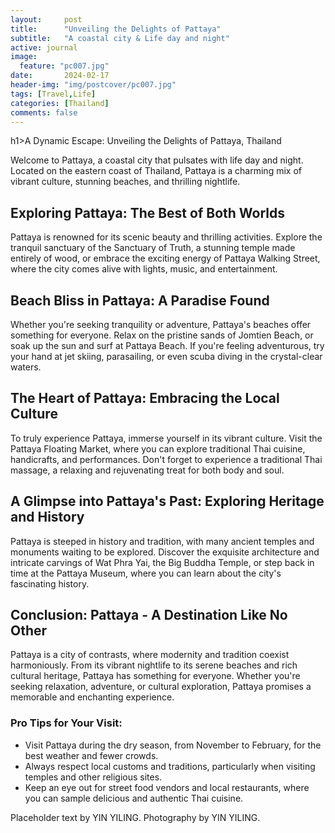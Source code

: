 ```yaml
---
layout:     post
title:      "Unveiling the Delights of Pattaya"
subtitle:   "A coastal city & Life day and night"
active: journal
image:
  feature: "pc007.jpg"
date:       2024-02-17 
header-img: "img/postcover/pc007.jpg"
tags: [Travel,Life]
categories: [Thailand]
comments: false
---
```


h1>A Dynamic Escape: Unveiling the Delights of Pattaya, Thailand</h1>

<p>Welcome to Pattaya, a coastal city that pulsates with life day and night. Located on the eastern coast of Thailand, Pattaya is a charming mix of vibrant culture, stunning beaches, and thrilling nightlife.</p>

<h2>Exploring Pattaya: The Best of Both Worlds</h2>

<p>Pattaya is renowned for its scenic beauty and thrilling activities. Explore the tranquil sanctuary of the Sanctuary of Truth, a stunning temple made entirely of wood, or embrace the exciting energy of Pattaya Walking Street, where the city comes alive with lights, music, and entertainment.</p>

<h2>Beach Bliss in Pattaya: A Paradise Found</h2>

<p>Whether you're seeking tranquility or adventure, Pattaya's beaches offer something for everyone. Relax on the pristine sands of Jomtien Beach, or soak up the sun and surf at Pattaya Beach. If you're feeling adventurous, try your hand at jet skiing, parasailing, or even scuba diving in the crystal-clear waters.</p>

<h2>The Heart of Pattaya: Embracing the Local Culture</h2>

<p>To truly experience Pattaya, immerse yourself in its vibrant culture. Visit the Pattaya Floating Market, where you can explore traditional Thai cuisine, handicrafts, and performances. Don't forget to experience a traditional Thai massage, a relaxing and rejuvenating treat for both body and soul.</p>

<h2>A Glimpse into Pattaya's Past: Exploring Heritage and History</h2>

<p>Pattaya is steeped in history and tradition, with many ancient temples and monuments waiting to be explored. Discover the exquisite architecture and intricate carvings of Wat Phra Yai, the Big Buddha Temple, or step back in time at the Pattaya Museum, where you can learn about the city's fascinating history.</p>

<h2>Conclusion: Pattaya - A Destination Like No Other</h2>

<p>Pattaya is a city of contrasts, where modernity and tradition coexist harmoniously. From its vibrant nightlife to its serene beaches and rich cultural heritage, Pattaya has something for everyone. Whether you're seeking relaxation, adventure, or cultural exploration, Pattaya promises a memorable and enchanting experience.</p>

<h3>Pro Tips for Your Visit:</h3>
<ul>
<li>Visit Pattaya during the dry season, from November to February, for the best weather and fewer crowds.</li>
<li>Always respect local customs and traditions, particularly when visiting temples and other religious sites.</li>
<li>Keep an eye out for street food vendors and local restaurants, where you can sample delicious and authentic Thai cuisine.</li>
</ul>


<p>Placeholder text by <a>YIN YILING</a>. Photography by <a>YIN YILING</a>.</p>